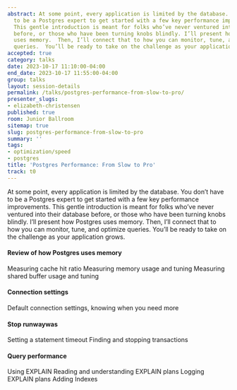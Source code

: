 ```yaml
---
abstract: At some point, every application is limited by the database. You don’t have
  to be a Postgres expert to get started with a few key performance improvements.
  This gentle introduction is meant for folks who’ve never ventured into their database
  before, or those who have been turning knobs blindly. I’ll present how Postgres
  uses memory.  Then, I’ll connect that to how you can monitor, tune, and optimize
  queries.  You’ll be ready to take on the challenge as your application grows.
accepted: true
category: talks
date: 2023-10-17 11:10:00-04:00
end_date: 2023-10-17 11:55:00-04:00
group: talks
layout: session-details
permalink: /talks/postgres-performance-from-slow-to-pro/
presenter_slugs:
- elizabeth-christensen
published: true
room: Junior Ballroom
sitemap: true
slug: postgres-performance-from-slow-to-pro
summary: ''
tags:
- optimization/speed
- postgres
title: 'Postgres Performance: From Slow to Pro'
track: t0
---
```


At some point, every application is limited by the database. You don’t have to be a Postgres expert to get started with a few key performance improvements. This gentle introduction is meant for folks who’ve never ventured into their database before, or those who have been turning knobs blindly. I’ll present how Postgres uses memory. Then, I’ll connect that to how you can monitor, tune, and optimize queries. You’ll be ready to take on the challenge as your application grows.

#### Review of how Postgres uses memory
Measuring cache hit ratio
Measuring memory usage and tuning
Measuring shared buffer usage and tuning

#### Connection settings
Default connection settings, knowing when you need more

#### Stop runwaywas
Setting a statement timeout
Finding and stopping transactions

#### Query performance
Using EXPLAIN
Reading and understanding EXPLAIN plans
Logging EXPLAIN plans 
Adding Indexes
